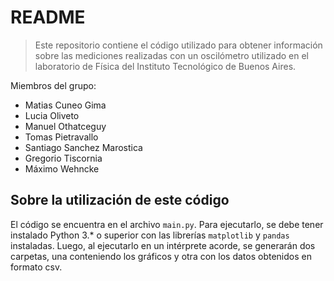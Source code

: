 # README
> Este repositorio contiene el código utilizado para obtener información sobre las mediciones realizadas con un oscilómetro utilizado en el laboratorio de Física del Instituto Tecnológico de Buenos Aires.

Miembros del grupo: 
* Matias Cuneo Gima
* Lucia Oliveto
* Manuel Othatceguy
* Tomas Pietravallo
* Santiago Sanchez Marostica
* Gregorio Tiscornia
* Máximo Wehncke

## Sobre la utilización de este código
El código se encuentra en el archivo `main.py`. Para ejecutarlo, se debe tener instalado Python 3.* o superior con las librerías `matplotlib` y `pandas` instaladas. Luego, al ejecutarlo en un intérprete acorde, se generarán dos carpetas, una conteniendo los gráficos y otra con los datos obtenidos en formato csv.